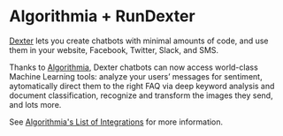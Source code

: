 # Algorithmia + RunDexter 

[Dexter](http://rundexter.com) lets you create chatbots with minimal amounts of code, and use them in your website, Facebook, Twitter, Slack, and SMS.

Thanks to [Algorithmia](https://algorithmia.com), Dexter chatbots can now access world-class Machine Learning tools: analyze your users’ messages for sentiment, aytomatically direct them to the right FAQ via deep keyword analysis and document classification, recognize and transform the images they send, and lots more.

See [Algorithmia's List of Integrations](https://algorithmia.com/developers/integrations) for more information.
